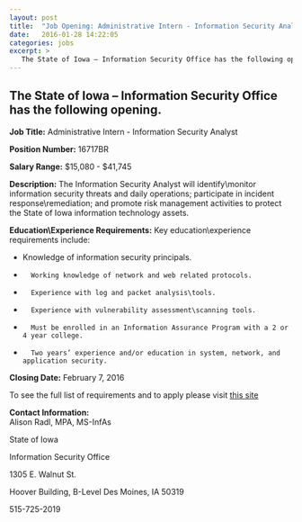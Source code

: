 ```yaml
---
layout: post
title:  "Job Opening: Administrative Intern - Information Security Analyst"
date:   2016-01-28 14:22:05
categories: jobs
excerpt: >
   The State of Iowa – Information Security Office has the following opening: Administrative Intern - Information Security Analyst
---
```

The State of Iowa – Information Security Office has the following opening.
------
 

**Job Title:**                      Administrative Intern - Information Security Analyst


**Position Number:**        16717BR


**Salary Range:**               $15,080 - $41,745


**Description:**                 The Information Security Analyst will identify\monitor information security threats and daily operations; participate in incident response\remediation; and promote risk management activities to protect the State of Iowa information technology assets. 


**Education\Experience Requirements:**   Key education\experience requirements include:

  *  Knowledge of information security principals.

  *       Working knowledge of network and web related protocols.

  *       Experience with log and packet analysis\tools.

  *       Experience with vulnerability assessment\scanning tools.

  *       Must be enrolled in an Information Assurance Program with a 2 or 4 year college.

  *       Two years’ experience and/or education in system, network, and application security.

**Closing Date:**               February 7, 2016

 

To see the full list of requirements and to apply please visit [this site](https://sjobs.brassring.com/TGWebHost/home.aspx?partnerid=25026&siteid=5018)


**Contact Information:**     
Alison Radl, MPA, MS-InfAs


State of Iowa


Information Security Office

1305 E. Walnut St.

Hoover Building, B-Level
Des Moines, IA 50319

515-725-2019

 
